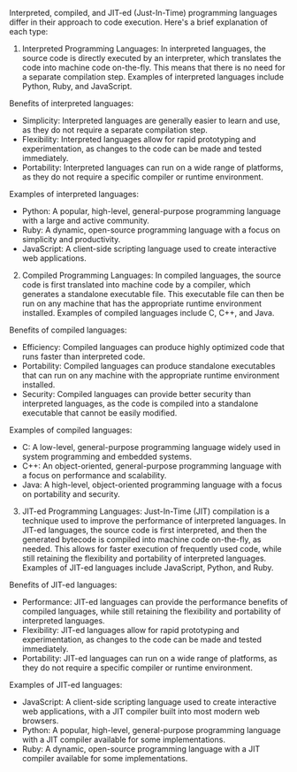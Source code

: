 Interpreted, compiled, and JIT-ed (Just-In-Time) programming languages differ in their approach to code execution. Here's a brief explanation of each type:

1. Interpreted Programming Languages: In interpreted languages, the source code is directly executed by an interpreter, which translates the code into machine code on-the-fly. This means that there is no need for a separate compilation step. Examples of interpreted languages include Python, Ruby, and JavaScript.

Benefits of interpreted languages:

- Simplicity: Interpreted languages are generally easier to learn and use, as they do not require a separate compilation step.
- Flexibility: Interpreted languages allow for rapid prototyping and experimentation, as changes to the code can be made and tested immediately.
- Portability: Interpreted languages can run on a wide range of platforms, as they do not require a specific compiler or runtime environment.

Examples of interpreted languages:

- Python: A popular, high-level, general-purpose programming language with a large and active community.
- Ruby: A dynamic, open-source programming language with a focus on simplicity and productivity.
- JavaScript: A client-side scripting language used to create interactive web applications.

2. Compiled Programming Languages: In compiled languages, the source code is first translated into machine code by a compiler, which generates a standalone executable file. This executable file can then be run on any machine that has the appropriate runtime environment installed. Examples of compiled languages include C, C++, and Java.

Benefits of compiled languages:

- Efficiency: Compiled languages can produce highly optimized code that runs faster than interpreted code.
- Portability: Compiled languages can produce standalone executables that can run on any machine with the appropriate runtime environment installed.
- Security: Compiled languages can provide better security than interpreted languages, as the code is compiled into a standalone executable that cannot be easily modified.

Examples of compiled languages:

- C: A low-level, general-purpose programming language widely used in system programming and embedded systems.
- C++: An object-oriented, general-purpose programming language with a focus on performance and scalability.
- Java: A high-level, object-oriented programming language with a focus on portability and security.

3. JIT-ed Programming Languages: Just-In-Time (JIT) compilation is a technique used to improve the performance of interpreted languages. In JIT-ed languages, the source code is first interpreted, and then the generated bytecode is compiled into machine code on-the-fly, as needed. This allows for faster execution of frequently used code, while still retaining the flexibility and portability of interpreted languages. Examples of JIT-ed languages include JavaScript, Python, and Ruby.

Benefits of JIT-ed languages:

- Performance: JIT-ed languages can provide the performance benefits of compiled languages, while still retaining the flexibility and portability of interpreted languages.
- Flexibility: JIT-ed languages allow for rapid prototyping and experimentation, as changes to the code can be made and tested immediately.
- Portability: JIT-ed languages can run on a wide range of platforms, as they do not require a specific compiler or runtime environment.

Examples of JIT-ed languages:

- JavaScript: A client-side scripting language used to create interactive web applications, with a JIT compiler built into most modern web browsers.
- Python: A popular, high-level, general-purpose programming language with a JIT compiler available for some implementations.
- Ruby: A dynamic, open-source programming language with a JIT compiler available for some implementations.
